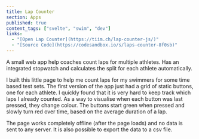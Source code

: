 ```yaml
---
title: Lap Counter
section: Apps
published: true
content_tags: ["svelte", "swim", "dev"]
links:
  - "[Open Lap Counter](https://tiim.ch/lap-counter-js/)"
  - "[Source Code](https://codesandbox.io/s/laps-counter-8f0sb)"
---
```


A small web app help coaches count laps for multiple athletes. Has an integrated stopwatch and calculates the split for each athlete automatically.

I built this little page to help me count laps for my swimmers for some time based test sets. The first version of the app just had a grid of static buttons, one for each athlete. I quickly found that it is very hard to keep track which laps I already counted. As a way to visualise when each button was last pressed, they change colour. The buttons start green when pressed and slowly turn red over time, based on the average duration of a lap.

The page works completely offline (after the page loads) and no data is sent to any server. It is also possible to export the data to a csv file.
